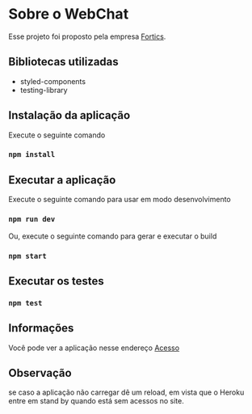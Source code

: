 # Sobre o WebChat

Esse projeto foi proposto pela empresa [Fortics](https://www.fortics.com.br).

## Bibliotecas utilizadas

<ul>
    <li>styled-components</li>
    <li>testing-library</li>
</ul>



## Instalação da aplicação

Execute o seguinte comando

### `npm install`



## Executar a aplicação

Execute o seguinte comando para usar em modo desenvolvimento

### `npm run dev`

Ou, execute o seguinte comando para gerar e executar o build

### `npm start`

## Executar os testes 

### `npm test`

## Informações

Você pode ver a aplicação nesse endereço [Acesso](https://webchatfortics.herokuapp.com/)

## Observação 

se caso a aplicação não carregar dê um reload, em vista que o Heroku entre em stand by quando está sem acessos no site.